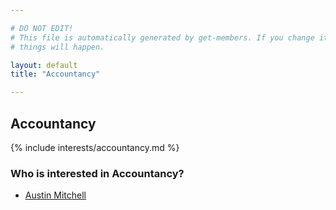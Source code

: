 ```yaml
---

# DO NOT EDIT!
# This file is automatically generated by get-members. If you change it, bad
# things will happen.

layout: default
title: "Accountancy"

---
```


## Accountancy

{% include interests/accountancy.md %}

### Who is interested in Accountancy?


* [Austin Mitchell](/members/austin-mitchell.html)
